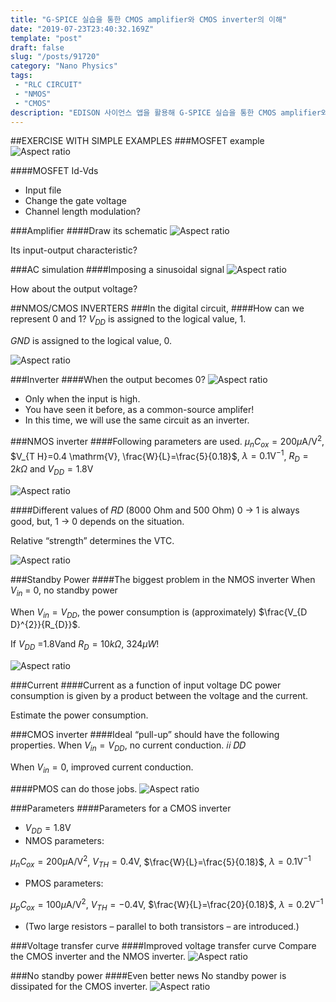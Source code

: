 ```yaml
---
title: "G-SPICE 실습을 통한 CMOS amplifier와 CMOS inverter의 이해"
date: "2019-07-23T23:40:32.169Z"
template: "post"
draft: false
slug: "/posts/91720"
category: "Nano Physics"
tags: 
 - "RLC CIRCUIT"
 - "NMOS"
 - "CMOS"
description: "EDISON 사이언스 앱을 활용해 G-SPICE 실습을 통한 CMOS amplifier와 CMOS inverter의 이해"
---
```



##EXERCISE WITH SIMPLE EXAMPLES
###MOSFET example
![Aspect ratio](/media/POST/9172/27.jpg)

####MOSFET Id-Vds 
- Input file
- Change the gate voltage
- Channel length modulation?


###Amplifier
####Draw its schematic
![Aspect ratio](/media/POST/9172/28.jpg)

Its input-output characteristic?

###AC simulation
####Imposing a sinusoidal signal 
![Aspect ratio](/media/POST/9172/29.jpg)

How about the output voltage?

##NMOS/CMOS INVERTERS
###In the digital circuit,
####How can we represent 0 and 1? 
$V_{D D}$ is assigned to the logical value, 1. 

$G N D$ is assigned to the logical value, 0.

![Aspect ratio](/media/POST/9172/30.jpg)

###Inverter
####When the output becomes 0?
![Aspect ratio](/media/POST/9172/31.jpg)

- Only when the input is high.
- You have seen it before, as a common-source amplifer! 
- In this time, we will use the same circuit as an inverter.

###NMOS inverter
####Following parameters are used.
$\mu_{n} C_{o x}=200 \mu \mathrm{A} / \mathrm{V}^{2}$, $V_{T H}=0.4 \mathrm{V}, \frac{W}{L}=\frac{5}{0.18}$, $\lambda=0.1 \mathrm{V}^{-1}$, $R_{D}=2 k \Omega$ and $V_{D D}=1.8 \mathrm{V}$

![Aspect ratio](/media/POST/9172/32.jpg)


####Different values of 𝑅𝐷 (8000 Ohm and 500 Ohm)
0 $\rightarrow$ 1 is always good, but, 1 $\rightarrow$ 0 depends on the situation. 

Relative “strength” determines the VTC.

![Aspect ratio](/media/POST/9172/33.jpg)

###Standby Power
####The biggest problem in the NMOS inverter 
When $V_{i n}$ = 0, no standby power

When $V_{i n}=V_{D D}$, the power consumption is (approximately) $\frac{V_{D D}^{2}}{R_{D}}$.

If $V_{D D}$ =1.8Vand $R_{D}=10 k \Omega$, 324$\mu W$!

![Aspect ratio](/media/POST/9172/34.jpg)

###Current
####Current as a function of input voltage
DC power consumption is given by a product between the voltage and the current.

Estimate the power consumption.

###CMOS inverter 
####Ideal “pull-up” should have the following properties.
When $V_{i n}=V_{D D}$, no current conduction. 𝑖𝑖 𝐷𝐷

When $V_{i n}=0$, improved current conduction.

####PMOS can do those jobs.
![Aspect ratio](/media/POST/9172/35.jpg)

###Parameters
####Parameters for a CMOS inverter 
- $V_{D D}=1.8 \mathrm{V}$
- NMOS parameters:

$\mu_{n} C_{o x}=200 \mu \mathrm{A} / \mathrm{V}^{2}$, $V_{T H}=0.4 \mathrm{V}$, $\frac{W}{L}=\frac{5}{0.18}$, $\lambda=0.1 \mathrm{V}^{-1}$
- PMOS parameters: 

$\mu_{p} C_{o x}=100 \mu \mathrm{A} / \mathrm{V}^{2}$, $V_{T H}=-0.4 \mathrm{V}$, $\frac{W}{L}=\frac{20}{0.18}$, $\lambda=0.2 \mathrm{V}^{-1}$
- (Two large resistors – parallel to both transistors – are introduced.)

###Voltage transfer curve
####Improved voltage transfer curve
Compare the CMOS inverter and the NMOS inverter.
![Aspect ratio](/media/POST/9172/36.jpg)


###No standby power
####Even better news
No standby power is dissipated for the CMOS inverter.
![Aspect ratio](/media/POST/9172/37.jpg)

